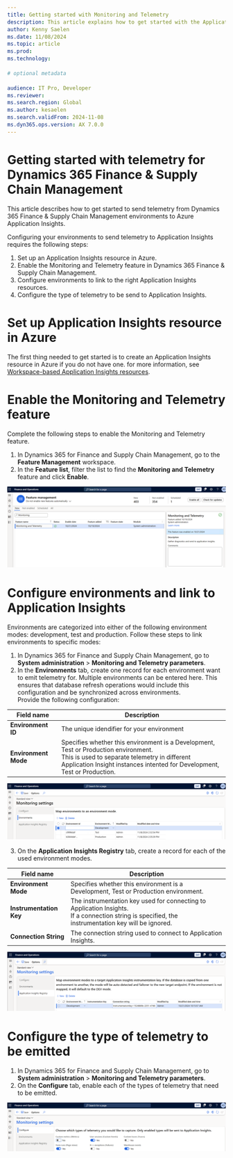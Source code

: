 ```yaml
---
title: Getting started with Monitoring and Telemetry
description: This article explains how to get started with the Application Insights integration for finance and operations apps.
author: Kenny Saelen
ms.date: 11/08/2024
ms.topic: article
ms.prod:
ms.technology:

# optional metadata

audience: IT Pro, Developer
ms.reviewer: 
ms.search.region: Global
ms.author: kesaelen
ms.search.validFrom: 2024-11-08
ms.dyn365.ops.version: AX 7.0.0
---
```


# Getting started with telemetry for Dynamics 365 Finance & Supply Chain Management

This article describes how to get started to send telemetry from Dynamics 365 Finance & Supply Chain Management environments to Azure Application Insights.

Configuring your environments to send telemetry to Application Insights requires the following steps: 

1. Set up an Application Insights resource in Azure.
1. Enable the Monitoring and Telemetry feature in Dynamics 365 Finance & Supply Chain Management.
1. Configure environments to link to the right Application Insights resources.
1. Configure the type of telemetry to be send to Application Insights.

# Set up Application Insights resource in Azure

The first thing needed to get started is to create an Application Insights resource in Azure if you do not have one. for more information, see [Workspace-based Application Insights resources](https://learn.microsoft.com/en-us/azure/azure-monitor/app/create-workspace-resource?tabs=bicep).

# Enable the Monitoring and Telemetry feature
Complete the following steps to enable the Monitoring and Telemetry feature.

1. In Dynamics 365 for Finance and Supply Chain Management, go to the **Feature Management** workspace.
2. In the **Feature list**, filter the list to find the **Monitoring and Telemetry** feature and click **Enable**.

[![Monitoring and Telemetry Feature.](./images/monitoring-getting-started-enable-feature.png)](./images/monitoring-getting-started-enable-feature.png)

# Configure environments and link to Application Insights
Environments are categorized into either of the following environment modes: development, test and production. Follow these steps to link environments to specific modes:

1. In Dynamics 365 for Finance and Supply Chain Management, go to **System administration** \> **Monitoring and Telemetry parameters**.
2. In the **Environments** tab, create one record for each environment want to emit telemetry for. Multiple environments can be entered here. This ensures that database refresh operations would include this configuration and be synchronized across environments.<br> 
Provide the following configuration:

| Field name | Description |
| ---------- | ----------- |
| **Environment ID** | The unique idendifier for your environment |
| **Environment Mode** | Specifies whether this environment is a Development, Test or Production environment. <br>This is used to separate telemetry in different Application Insight instances intented for Development, Test or Production. |

[![Application Insights Environments.](./images/monitoring-getting-started-application-insights-environments.png)](./images/monitoring-getting-started-application-insights-environments.png)

3. On the **Application Insights Registry** tab, create a record for each of the used environment modes.

| Field name | Description |
| ---------- | ----------- |
| **Environment Mode** | Specifies whether this environment is a Development, Test or Production environment. |
| **Instrumentation Key** | The instrumentation key used for connecting to Application Insights.<br>If a connection string is specified, the instrumentation key will be ignored. |
| **Connection String** | The connection string used to connect to Application Insights.  |

[![Application Insights Registry.](./images/monitoring-getting-started-application-insights-registry.png)](./images/monitoring-getting-started-application-insights-registry.png)

# Configure the type of telemetry to be emitted

1. In Dynamics 365 for Finance and Supply Chain Management, go to **System administration** \> **Monitoring and Telemetry parameters**.
2. On the **Configure** tab, enable each of the types of telemetry that need to be emitted.

[![Application Insights Signal Configuration.](./images/monitoring-getting-started-configure-signals.png)](./images/monitoring-getting-started-configure-signals.png)
